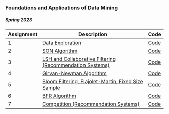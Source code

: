 ### Foundations and Applications of Data Mining

##### Spring 2023

|  Assignment |  Description |  Code |
|---|---|---|
| 1 |[Data Exploration](https://github.com/Notrew/USC-DSCI-553-Data-Mining/blob/main/hw/hw1/Assignment1.pdf) | [Code](https://github.com/Notrew/USC-DSCI-553-Data-Mining/tree/main/hw/hw1) |
| 2 |[SON Algorithm](https://github.com/Notrew/USC-DSCI-553-Data-Mining/blob/main/hw/hw2/Assignment2.pdf) | [Code](https://github.com/Notrew/USC-DSCI-553-Data-Mining/tree/main/hw/hw2/scr) |
| 3 |[LSH and Collaborative Filtering (Recommendation Systems)](https://github.com/Notrew/USC-DSCI-553-Data-Mining/blob/main/hw/hw3/Assignment%203.pdf) | [Code](https://github.com/Notrew/USC-DSCI-553-Data-Mining/tree/main/hw/hw3/src) |
| 4 |[Girvan-Newman Algorithm](https://github.com/Notrew/USC-DSCI-553-Data-Mining/blob/main/hw/hw4/Assignment%204%20ddl-4.6.pdf) | [Code](https://github.com/Notrew/USC-DSCI-553-Data-Mining/tree/main/hw/hw4/src) |
| 5 |[Bloom Filtering, Flajolet-Martin, Fixed Size Sample](https://github.com/Notrew/USC-DSCI-553-Data-Mining/blob/main/hw/hw5/Assignment%205%20ddl-4.13.pdf) | [Code](https://github.com/Notrew/USC-DSCI-553-Data-Mining/tree/main/hw/hw5/src) |
| 6 |[BFR Algorithm](https://github.com/Notrew/USC-DSCI-553-Data-Mining/blob/main/hw/hw6/Assignment%206.pdf) | [Code](https://github.com/Notrew/USC-DSCI-553-Data-Mining/tree/main/hw/hw6/scr) |
| 7 |[Competition (Recommendation Systems)](https://github.com/Notrew/USC-DSCI-553-Data-Mining/blob/main/hw/competition/Competition%20Spring%2020232.pdf) | [Code](https://github.com/Notrew/USC-DSCI-553-Data-Mining/tree/main/hw/competition/src) |
